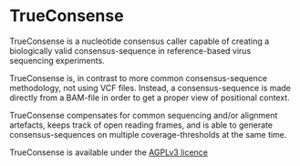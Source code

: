 # TrueConsense

TrueConsense is a nucleotide consensus caller capable of creating a biologically valid consensus-sequence in reference-based virus sequencing experiments.

TrueConsense is, in contrast to more common consensus-sequence methodology, not using VCF files. Instead, a consensus-sequence is made directly from a BAM-file in order to get a proper view of positional context.

TrueConsense compensates for common sequencing and/or alignment artefacts, keeps track of open reading frames, and is able to generate consensus-sequences on multiple coverage-thresholds at the same time.

TrueConsense is available under the [AGPLv3 licence](https://www.gnu.org/licenses/agpl-3.0.en.html)